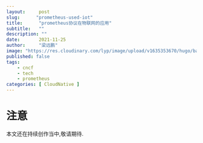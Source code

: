 ```yaml
---
layout:     post 
slug:      "prometheus-used-iot"
title:      "prometheus协议在物联网的应用"
subtitle:   ""
description: ""
date:       2021-11-25
author:     "梁远鹏"
image: "https://res.cloudinary.com/lyp/image/upload/v1635353670/hugo/banner/pexels-helena-lopes-2253275.jpg"
published: false
tags:
    - cncf 
    - tech
    - prometheus
categories: [ CloudNative ]
---
```


#  注意
本文还在持续创作当中,敬请期待.
